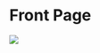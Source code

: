 # Front Page
![](https://user-images.githubusercontent.com/33044507/34294620-4b143722-e744-11e7-978f-60b67b7f4a88.png)
